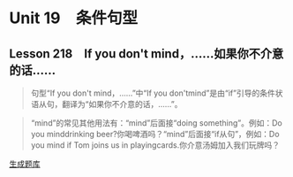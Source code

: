 ﻿ # Unit 19　条件句型
 ## Lesson 218　If you don't mind，……如果你不介意的话……
 
> 句型“If you don't mind，……”中“If you don'tmind”是由“if”引导的条件状语从句，翻译为“如果你不介意的话，……”。

> “mind”的常见其他用法有：“mind”后面接“doing something”。例如：Do you minddrinking beer?你喝啤酒吗？“mind”后面接“if从句”，例如：Do you mind if Tom joins us in playingcards.你介意汤姆加入我们玩牌吗？


 [生成题库](./sentence/f218.json)